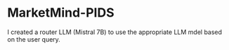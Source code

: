 # MarketMind-PIDS
I created a router LLM (Mistral 7B) to use the appropriate LLM mdel based on the user query.
